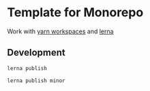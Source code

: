 # Template for Monorepo

Work with [yarn workspaces](https://legacy.yarnpkg.com/en/docs/workspaces) and [lerna](https://github.com/lerna/lerna)

## Development

```bash
lerna publish
```

```bash
lerna publish minor
```
